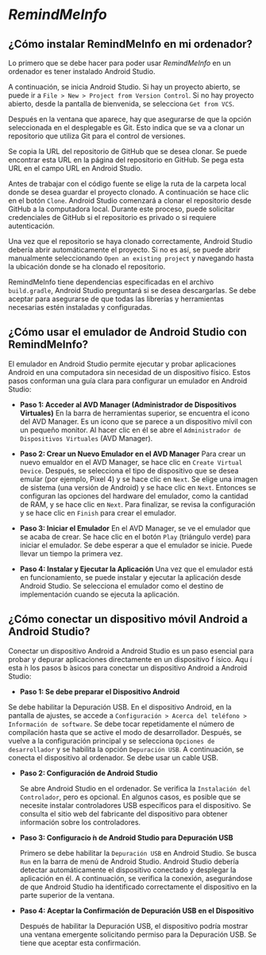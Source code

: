 # *RemindMeInfo*
## ¿Cómo instalar RemindMeInfo en mi ordenador?

Lo primero que se debe hacer para poder usar *RemindMeInfo* en un ordenador es tener instalado Android Studio.

A continuación, se inicia Android Studio. Si hay un proyecto abierto, se puede ir a `File > New > Project from Version Control`.
Si no hay proyecto abierto, desde la pantalla de bienvenida, se selecciona `Get from VCS`.

Después en la ventana que aparece, hay que asegurarse de que la opción seleccionada en el desplegable es Git. Esto indica que se va a clonar un repositorio que utiliza Git para el control de versiones. 

Se copia la URL del repositorio de GitHub que se desea clonar. Se puede encontrar esta URL en la página del repositorio en GitHub. Se pega esta URL en el campo URL en Android Studio.

Antes de trabajar con el código fuente se elige la ruta de la carpeta local donde se desea guardar el proyecto clonado. A continuación se hace clic en el botón `Clone`. Android Studio comenzará a clonar el repositorio desde GitHub a la computadora local. Durante este proceso, puede solicitar credenciales de GitHub si el repositorio es privado o si requiere autenticación.

Una vez que el repositorio se haya clonado correctamente, Android Studio debería abrir automáticamente el proyecto. Si no es así, se puede abrir manualmente seleccionando `Open an existing project` y navegando hasta la ubicación donde se ha clonado el repositorio.

RemindMeInfo tiene dependencias especificadas en el archivo `build.gradle`, Android Studio preguntará si se desea descargarlas. Se debe aceptar para asegurarse de que todas las librerías y herramientas necesarias estén instaladas y configuradas.

## ¿Cómo usar el emulador de Android Studio con RemindMeInfo?

El emulador en Android Studio permite ejecutar y probar aplicaciones Android en una computadora sin necesidad de un dispositivo físico. Estos pasos conforman una guía clara para configurar un emulador en Android Studio:

- **Paso 1: Acceder al AVD Manager (Administrador de Dispositivos Virtuales)**
  En la barra de herramientas superior, se encuentra el  icono del AVD Manager. Es un  icono que se parece a un dispositivo mívil con un pequeño monitor.
  Al hacer clic en él se abre el `Administrador de Dispositivos Virtuales` (AVD Manager).
  
- **Paso 2: Crear un Nuevo Emulador en el AVD Manager**
  Para crear un nuevo emualdor en el AVD Manager, se hace clic en `Create Virtual Device`. Después, se selecciona el tipo de dispositivo que se desea emular (por ejemplo, Pixel 4) y se hace clic en `Next`.
  Se elige una imagen de sistema (una versión de Android) y se hace clic en `Next`. Entonces se configuran las opciones del hardware del emulador, como la cantidad de RAM, y se hace clic en `Next`. Para finalizar, se revisa la configuración y se hace clic en `Finish` para crear el emulador.
  
- **Paso 3: Iniciar el Emulador**
  En el AVD Manager, se ve el emulador que se acaba de crear. Se hace clic en el botón `Play` (triángulo verde) para iniciar el emulador. Se debe esperar a que el emulador se inicie. Puede llevar un tiempo la primera vez.
  
- **Paso 4: Instalar y Ejecutar la Aplicación**
  Una vez que el emulador está en funcionamiento, se puede instalar y ejecutar la aplicación desde Android Studio. Se selecciona el emulador como el destino de implementación cuando se ejecuta la aplicación.

## ¿Cómo conectar un dispositivo móvil Android a Android Studio?

Conectar un dispositivo Android a Android Studio es un paso esencial para probar y depurar aplicaciones directamente en un dispositivo f ́ısico. Aqu ́ı esta ́n los pasos b ́asicos para conectar un dispositivo Android a Android Studio:

- **Paso 1: Se debe preparar el Dispositivo Android**

Se debe habilitar la Depuración USB. En el dispositivo Android, en la pantalla de ajustes, se accede a `Configuración > Acerca del teléfono > Información de software`. Se debe tocar repetidamente el número de compilación hasta que se active el modo de desarrollador. Después, se vuelve a la configuración principal y se selecciona `Opciones de desarrollador` y se habilita la opción `Depuración USB`. A continuación, se conecta el dispositivo al ordenador. Se debe usar un cable USB.

- **Paso 2: Configuración de Android Studio**
  
  Se abre Android Studio en el ordenador. Se verifica la `Instalación del Controlador`, pero es opcional. En algunos casos, es posible que se necesite instalar controladores USB específicos para el dispositivo. Se consulta el sitio web del fabricante del dispositivo para obtener información sobre los controladores.

- **Paso 3: Configuracio ́n de Android Studio para Depuración USB**

  Primero se debe habilitar la `Depuración USB` en Android Studio. Se busca `Run` en la barra de menú de Android Studio. Android Studio debería detectar automáticamente el dispositivo conectado y desplegar la aplicación en él. A continuación, se verifica la conexión, asegurándose de que Android Studio ha identificado correctamente el dispositivo en la parte superior de la ventana.

- **Paso 4: Aceptar la Confirmación de Depuración USB en el Dispositivo**

  Después de habilitar la Depuración USB, el dispositivo podría mostrar una ventana emergente solicitando permiso para la Depuración USB. Se tiene que aceptar esta confirmación.

